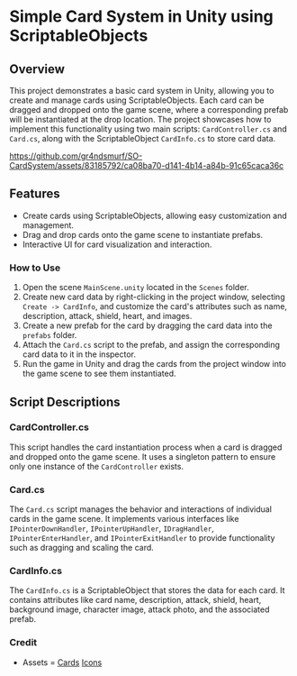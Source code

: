 # Simple Card System in Unity using ScriptableObjects

## Overview

This project demonstrates a basic card system in Unity, allowing you to create and manage cards using ScriptableObjects. Each card can be dragged and dropped onto the game scene, where a corresponding prefab will be instantiated at the drop location. The project showcases how to implement this functionality using two main scripts: `CardController.cs` and `Card.cs`, along with the ScriptableObject `CardInfo.cs` to store card data.

https://github.com/gr4ndsmurf/SO-CardSystem/assets/83185792/ca08ba70-d141-4b14-a84b-91c65caca36c

## Features

- Create cards using ScriptableObjects, allowing easy customization and management.
- Drag and drop cards onto the game scene to instantiate prefabs.
- Interactive UI for card visualization and interaction.

### How to Use

1. Open the scene `MainScene.unity` located in the `Scenes` folder.
2. Create new card data by right-clicking in the project window, selecting `Create -> CardInfo`, and customize the card's attributes such as name, description, attack, shield, heart, and images.
3. Create a new prefab for the card by dragging the card data into the `prefabs` folder.
4. Attach the `Card.cs` script to the prefab, and assign the corresponding card data to it in the inspector.
5. Run the game in Unity and drag the cards from the project window into the game scene to see them instantiated.

## Script Descriptions

### CardController.cs

This script handles the card instantiation process when a card is dragged and dropped onto the game scene. It uses a singleton pattern to ensure only one instance of the `CardController` exists.

### Card.cs

The `Card.cs` script manages the behavior and interactions of individual cards in the game scene. It implements various interfaces like `IPointerDownHandler`, `IPointerUpHandler`, `IDragHandler`, `IPointerEnterHandler`, and `IPointerExitHandler` to provide functionality such as dragging and scaling the card.

### CardInfo.cs

The `CardInfo.cs` is a ScriptableObject that stores the data for each card. It contains attributes like card name, description, attack, shield, heart, background image, character image, attack photo, and the associated prefab.

### Credit
- Assets = [Cards](https://free-game-assets.itch.io/free-npc-quest-tcg-cards-pixel-art)
         [Icons](https://ravenmore.itch.io/fantasy-icon-pack)
